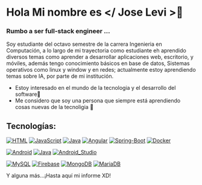 # Hola Mi nombre es </ Jose Levi >👋 
### Rumbo a ser full-stack engineer ...
Soy estudiante del octavo semestre de la carrera Ingenieria en Computación, a lo largo de mi trayectoria como estudiante eh aprendido diversos temas como aprender a desarrollar aplicaciones web, escritorio, y móviles, además tengo conocimiento básicos en base de datos, Sistemas operativos como linux y window y en redes; actualmente estoy aprendiendo temas sobre IA, por parte de mi institución. 
- Estoy interesado en el mundo de la tecnologia y el desarrollo del software👀 
- Me considero que soy una persona que siempre está aprendiendo cosas nuevas de la tecnoligia 🌱

## Tecnologías:

[![HTML](https://img.shields.io/badge/Html&Css-007396?style=for-the-badge&logo=html&logoColor=white&labelColor=101010)]()
[![JavaScript](https://img.shields.io/badge/JavaScript-F7DF1E?style=for-the-badge&logo=javascript&logoColor=white&labelColor=101010)]()
[![Java](https://img.shields.io/badge/Java-007396?style=for-the-badge&logo=java&logoColor=white&labelColor=101010)]()
[![Angular](https://img.shields.io/badge/Angular-007396?style=for-the-badge&logo=java&logoColor=white&labelColor=101010)]()
[![Spring-Boot](https://img.shields.io/badge/Spring-Boot-007396?style=for-the-badge&logo=java&logoColor=white&labelColor=101010)]()
[![Docker](https://img.shields.io/badge/Docker-007396?style=for-the-badge&logo=java&logoColor=white&labelColor=101010)]()
<br>

[![Android](https://img.shields.io/badge/Android-3DDC84?style=for-the-badge&logo=android&logoColor=white&labelColor=101010)]()
[![Java](https://img.shields.io/badge/Java-0095D5?style=for-the-badge&logo=kotlin&logoColor=white&labelColor=101010)]()
[![Android_Studio](https://img.shields.io/badge/Android_Studio-3DDC84?style=for-the-badge&logo=android-studio&logoColor=white&labelColor=101010)]()
</br>

[![MySQL](https://img.shields.io/badge/MySQL-4479A1?style=for-the-badge&logo=mysql&logoColor=white&labelColor=101010)]()
[![Firebase](https://img.shields.io/badge/Firebase-FFCA28?style=for-the-badge&logo=firebase&logoColor=white&labelColor=101010)]()
[![MongoDB](https://img.shields.io/badge/MongoDB-47A248?style=for-the-badge&logo=mongodb&logoColor=white&labelColor=101010)]()
[![MariaDB](https://img.shields.io/badge/MariaDB-007396?style=for-the-badge&logo=java&logoColor=white&labelColor=101010)]()

Y alguna más...¡Hasta aquí mi informe XD!


